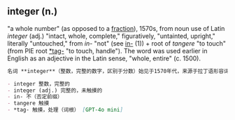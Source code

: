 ## integer (n.)

"a whole number" (as opposed to a [fraction](https://www.etymonline.com/word/fraction "Etymology, meaning and definition of fraction ")), 1570s, from noun use of Latin _integer_ (adj.) "intact, whole, complete," figuratively, "untainted, upright," literally "untouched," from _in-_ "not" (see [in-](https://www.etymonline.com/word/in-#etymonline_v_6284 "Etymology, meaning and definition of in- ") (1)) + root of _tangere_ "to touch" (from PIE root [\*tag-](https://www.etymonline.com/word/*tag- "Etymology, meaning and definition of *tag- ") "to touch, handle"). The word was used earlier in English as an adjective in the Latin sense, "whole, entire" (c. 1500).

```md
名词 **integer**（整数，完整的数字，区别于分数）始见于1570年代，来源于拉丁语形容词 _integer_ 的名词用法，意为“完整的，未经破损的，整体的”，引申义为“无瑕疵的，正直的”，字面含义是“未被触碰的”，由否定前缀 _in-_（“不”）（参见 [in-](https://www.etymonline.com/word/in-#etymonline_v_6284 "Etymology, meaning and definition of in-")）加上动词 _tangere_（“触摸”）的词根构成，_tangere_ 来源于原始印欧语词根 [*tag-](https://www.etymonline.com/word/*tag- "Etymology, meaning and definition of *tag-")，意为“触摸，处理”。该词早在1500年左右即作为形容词用于英语中，含义为“整体的，完整的”。

- integer 整数，完整的  
- integer (adj.) 完整的，未触摸的  
- in- 不（否定前缀）  
- tangere 触摸  
- *tag- 触摸，处理（词根） [GPT-4o mini]
```
